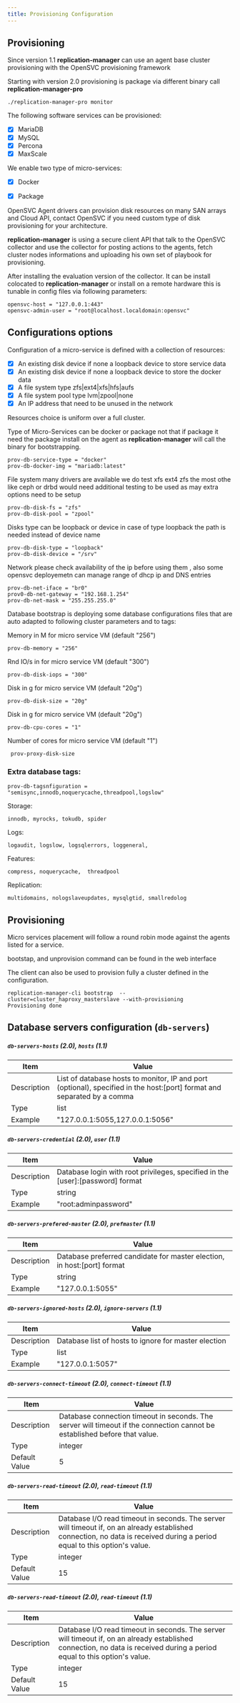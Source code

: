 ```yaml
---
title: Provisioning Configuration
---
```


## Provisioning

Since version 1.1 **replication-manager** can use an agent base cluster provisioning with the OpenSVC provisioning framework

Starting with version 2.0 provisioning is package via different binary call **replication-manager-pro**

```
./replication-manager-pro monitor
```

The following software services can be provisioned:
  - [x] MariaDB
  - [x] MySQL
  - [x] Percona
  - [x] MaxScale

We enable two type of micro-services:
  - [x] Docker
  - [x] Package


OpenSVC Agent drivers can provision disk resources on many SAN arrays and Cloud API, contact OpenSVC if you need custom type of disk provisioning for your architecture.

**replication-manager** is using a secure client API that talk to the OpenSVC collector and use the collector for posting actions to the agents, fetch cluster nodes informations and uploading his own set of playbook for provisioning.

After installing the evaluation version of the collector. It can be install colocated to **replication-manager** or install on a remote hardware this is tunable in config files via following parameters:

```
opensvc-host = "127.0.0.1:443"
opensvc-admin-user = "root@localhost.localdomain:opensvc"
```    

## Configurations options

Configuration of a micro-service is defined with a collection of resources:
  - [x] An existing disk device if none a loopback device to store service data
  - [x] An existing disk device if none a loopback device to store the docker data
  - [x] A file system type zfs|ext4|xfs|hfs|aufs
  - [x] A file system pool type lvm|zpool|none
  - [x] An IP address that need to be unused in the network

Resources choice is uniform over a full cluster.

Type of Micro-Services can be docker or package not that if package it need the package install on the agent as **replication-manager** will call the binary for bootstrapping.    
```
prov-db-service-type = "docker"
prov-db-docker-img = "mariadb:latest"
```

File system many drivers are available we do test xfs ext4 zfs the most othe like ceph or drbd would need additional testing to be used as may extra options need to be setup
```
prov-db-disk-fs = "zfs"
prov-db-disk-pool = "zpool"
```
Disks type can be loopback or device in case of type loopback the path is needed instead of device name
```
prov-db-disk-type = "loopback"
prov-db-disk-device = "/srv"
```

Network please check availability of the ip before using them , also some opensvc deployemetn can manage range of dhcp ip and DNS entries   
```
prov-db-net-iface = "br0"
prov0-db-net-gateway = "192.168.1.254"
prov-db-net-mask = "255.255.255.0"
```

Database bootstrap is deploying some database configurations files that are auto adapted to following cluster parameters and to tags:


Memory in M for micro service VM (default "256")
```
prov-db-memory = "256"  
```                         
Rnd IO/s in for micro service VM (default "300")
```  
prov-db-disk-iops = "300"                       
```  
Disk in g for micro service VM (default "20g")
```
prov-db-disk-size = "20g"                       
```
Disk in g for micro service VM (default "20g")

```
prov-db-cpu-cores = "1"                       
```
Number of cores for micro service VM  (default "1")


```
 prov-proxy-disk-size                    

```

### Extra database tags:
```
prov-db-tagsnfiguration = "semisync,innodb,noquerycache,threadpool,logslow"
```

Storage:
```
innodb, myrocks, tokudb, spider
```
Logs:
```
logaudit, logslow, logsqlerrors, loggeneral,
```
Features:
```
compress, noquerycache,  threadpool
```
Replication:
```
multidomains, nologslaveupdates, mysqlgtid, smallredolog
```

## Provisioning

Micro services placement will follow a round robin mode against the agents listed for a service.  

bootstap, and unprovision command can be found in the web interface

The client can also be used to provision fully a cluster defined in the configuration.
```
replication-manager-cli bootstrap  --cluster=cluster_haproxy_masterslave --with-provisioning
Provisioning done
```
## Database servers configuration (`db-servers`)

##### `db-servers-hosts` (2.0), `hosts` (1.1)

| Item | Value |
| ---- | ----- |
| Description | List of database hosts to monitor, IP and port (optional), specified in the host:[port] format and separated by a comma |
| Type | list |
| Example | "127.0.0.1:5055,127.0.0.1:5056" |

##### `db-servers-credential` (2.0), `user` (1.1)

| Item | Value |
| ---- | ----- |
| Description | Database login with root privileges, specified in the [user]:[password] format |
| Type | string |
| Example | "root:adminpassword" |

##### `db-servers-prefered-master` (2.0), `prefmaster` (1.1)

| Item          | Value |
| ----          | ----- |
| Description   | Database preferred candidate for master election, in host:[port] format |
| Type          | string |
| Example       | "127.0.0.1:5055" |

##### `db-servers-ignored-hosts` (2.0), `ignore-servers` (1.1)

| Item          | Value |
| ----          | ----- |
| Description   | Database list of hosts to ignore for master election |
| Type          | list |
| Example       | "127.0.0.1:5057" |

##### `db-servers-connect-timeout` (2.0), `connect-timeout` (1.1)

| Item          | Value |
| ----          | ----- |
| Description   | Database connection timeout in seconds. The server will timeout if the connection cannot be established before that value. |
| Type          | integer |
| Default Value | 5 |

##### `db-servers-read-timeout` (2.0), `read-timeout` (1.1)

| Item          | Value |
| ----          | ----- |
| Description   | Database I/O read timeout in seconds. The server will timeout if, on an already established connection, no data is received during a period equal to this option's value. |
| Type          | integer |
| Default Value | 15 |

##### `db-servers-read-timeout` (2.0), `read-timeout` (1.1)

| Item          | Value |
| ----          | ----- |
| Description   | Database I/O read timeout in seconds. The server will timeout if, on an already established connection, no data is received during a period equal to this option's value. |
| Type          | integer |
| Default Value | 15 |
